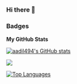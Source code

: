 ### Hi there 👋

<!--
**aadil494/aadil494** is a ✨ _special_ ✨ repository because its `README.md` (this file) appears on your GitHub profile.

Here are some ideas to get you started: !-->

### Badges

<b>My GitHub Stats</b>

<a href="http://www.github.com/aadil494"><img src="https://github-readme-stats.vercel.app/api?username=aadil494&show_icons=true&hide=prs,issues,contribs&count_private=true&title_color=3382ed&text_color=ffffff&icon_color=facc15&bg_color=1c1917&hide_border=true&show_icons=true" alt="aadil494's GitHub stats" /></a>

<a href="http://www.github.com/aadil494"><img src="https://github-readme-streak-stats.herokuapp.com/?user=aadil494&stroke=ffffff&background=1c1917&ring=3382ed&fire=3382ed&currStreakNum=ffffff&currStreakLabel=3382ed&sideNums=ffffff&sideLabels=ffffff&dates=ffffff&hide_border=true" /></a>

<a href="https://github.com/aadil494" align="left"><img src="https://github-readme-stats.vercel.app/api/top-langs/?username=aadil494&langs_count=10&title_color=3382ed&text_color=ffffff&icon_color=facc15&bg_color=1c1917&hide_border=true&locale=en&custom_title=Top%20%Languages" alt="Top Languages" /></a>
